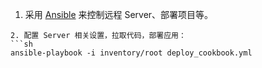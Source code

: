 1. 采用 [Ansible](http://docs.ansible.com/) 来控制远程 Server、部署项目等。 

```
2. 配置 Server 相关设置，拉取代码，部署应用：
```sh
ansible-playbook -i inventory/root deploy_cookbook.yml
```